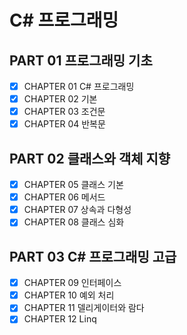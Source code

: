 # C# 프로그래밍

## PART 01 프로그래밍 기초
- [X] CHAPTER 01 C# 프로그래밍
- [X] CHAPTER 02 기본
- [X] CHAPTER 03 조건문
- [X] CHAPTER 04 반복문

## PART 02 클래스와 객체 지향
- [X] CHAPTER 05 클래스 기본
- [X] CHAPTER 06 메서드
- [X] CHAPTER 07 상속과 다형성
- [X] CHAPTER 08 클래스 심화

## PART 03 C# 프로그래밍 고급
- [X] CHAPTER 09 인터페이스
- [X] CHAPTER 10 예외 처리
- [X] CHAPTER 11 델리게이터와 람다
- [X] CHAPTER 12 Linq
